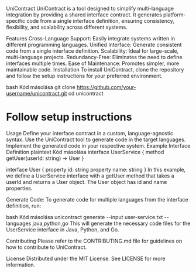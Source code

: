 UniContract
UniContract is a tool designed to simplify multi-language integration by providing a shared interface contract. It generates platform-specific code from a single interface definition, ensuring consistency, flexibility, and scalability across different systems.

Features
Cross-Language Support: Easily integrate systems written in different programming languages.
Unified Interface: Generate consistent code from a single interface definition.
Scalability: Ideal for large-scale, multi-language projects.
Redundancy-Free: Eliminates the need to define interfaces multiple times.
Ease of Maintenance: Promotes simpler, more maintainable code.
Installation
To install UniContract, clone the repository and follow the setup instructions for your preferred environment.

bash
Kód másolása
git clone https://github.com/your-username/unicontract.git
cd unicontract
# Follow setup instructions
Usage
Define your interface contract in a custom, language-agnostic syntax.
Use the UniContract tool to generate code in the target languages.
Implement the generated code in your respective system.
Example Interface Definition
plaintext
Kód másolása
interface UserService {
  method getUser(userId: string) -> User
}

interface User {
  property id: string
  property name: string
}
In this example, we define a UserService interface with a getUser method that takes a userId and returns a User object. The User object has id and name properties.

Generate Code:
To generate code for multiple languages from the interface definition, run:

bash
Kód másolása
unicontract generate --input user-service.txt --languages java,python,go
This will generate the necessary code files for the UserService interface in Java, Python, and Go.

Contributing
Please refer to the CONTRIBUTING.md file for guidelines on how to contribute to UniContract.

License
Distributed under the MIT License. See LICENSE for more information.

